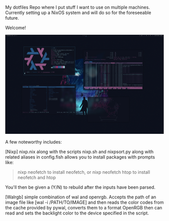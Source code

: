 My dotfiles Repo where I put stuff I want to use on multiple machines.
Currently setting up a NixOS system and will do so for the foreseeable future.

Welcome!

![Screenshot](https://github.com/borttappat/dotfiles/blob/main/2023-07-23_18-08.png)

A few noteworthy includes:

[Nixp]
nixp.nix along with the scripts nixp.sh and nixpsort.py along with related aliases in config.fish allows you to install packages with prompts like:

> nixp neofetch
to install neofetch, or
> nixp neofetch htop
to install neofetch and htop

You'll then be given a (Y/N) to rebuild after the inputs have been parsed.


[Walrgb]
simple combination of wal and openrgb. Accepts the path of an image file like [wal -i /PATH/TO/IMAGE] and then reads the color codes from the cache provided by pywal, converts them to a format OpenRGB then can read and sets the backlight color to the device specified in the script.


